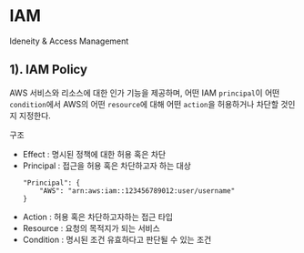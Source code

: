 # IAM

Ideneity & Access Management

## 1). IAM Policy

AWS 서비스와 리소스에 대한 인가 기능을 제공하며, 어떤 IAM `principal`이 어떤 `condition`에서 AWS의 어떤 `resource`에 대해 어떤 `action`을 허용하거나 차단할 것인지 지정한다.

구조
- Effect : 명시된 정책에 대한 허용 혹은 차단
- Principal : 접근을 허용 혹은 차단하고자 하는 대상
    ```
    "Principal": {
        "AWS": "arn:aws:iam::123456789012:user/username"
    }
    ```
- Action : 허용 혹은 차단하고자하는 접근 타입
- Resource : 요청의 목적지가 되는 서비스
- Condition : 명시된 조건 유효하다고 판단될 수 있는 조건
